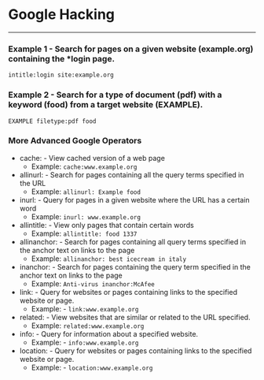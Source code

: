 # Google Hacking
***

### Example 1 - Search for pages on a given website (example.org) containing the ***login** page.
```
intitle:login site:example.org
```
### Example 2 - Search for a type of document (pdf) with a keyword (food) from a target website (EXAMPLE).
```
EXAMPLE filetype:pdf food 
```

### More Advanced Google Operators
* cache:    - View cached version of a web page
  * Example: `cache:www.example.org`
* allinurl: - Search for pages containing all the query terms specified in the URL
  * Example: `allinurl: Example food`
* inurl:    - Query for pages in a given website where the URL has a certain word
  * Example: `inurl: www.example.org`
* allintitle:  - View only pages that contain certain words
  * Example: `allintitle: food 1337`
* allinanchor: - Search for pages containing all query terms specified in the anchor text on links to the page
  * Example: `allinanchor: best icecream in italy ` 
* inanchor:  - Search for pages containing the query term specified in the anchor text on links to the page
  * Example: `Anti-virus inanchor:McAfee`
* link:  - Query for websites or pages containing links to the specified website or page.
  * Example: - `link:www.example.org`
* related:  - View websites that are similar or related to the URL specified.
  * Example: `related:www.example.org`
* info:  - Query for information about a specified website.
  * Example: - `info:www.example.org `
* location:  - Query for websites or pages containing links to the specified website or page.
  * Example: - `location:www.example.org` 